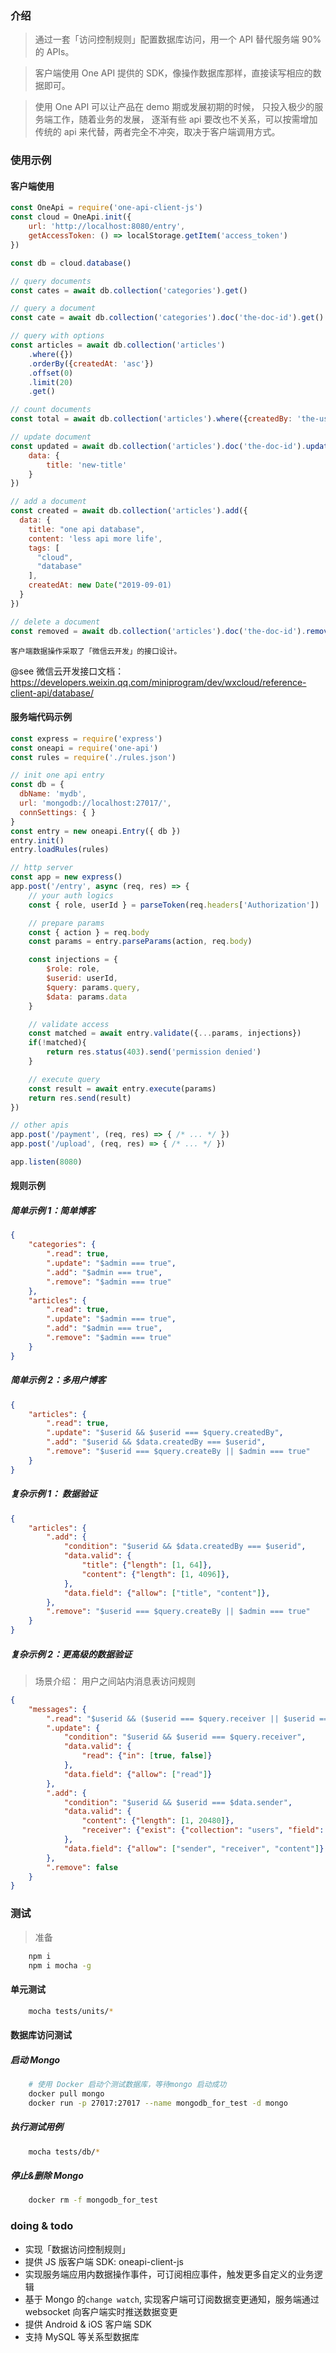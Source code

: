 
### 介绍

> 通过一套「访问控制规则」配置数据库访问，用一个 API 替代服务端 90% 的 APIs。

> 客户端使用 One API 提供的 SDK，像操作数据库那样，直接读写相应的数据即可。

> 使用 One API 可以让产品在 demo 期或发展初期的时候， 只投入极少的服务端工作，随着业务的发展， 逐渐有些 api 要改也不关系，可以按需增加传统的 api 来代替，两者完全不冲突，取决于客户端调用方式。

### 使用示例

#### 客户端使用

```js
const OneApi = require('one-api-client-js')
const cloud = OneApi.init({
    url: 'http://localhost:8080/entry',
    getAccessToken: () => localStorage.getItem('access_token')
})

const db = cloud.database()

// query documents
const cates = await db.collection('categories').get()

// query a document
const cate = await db.collection('categories').doc('the-doc-id').get()

// query with options
const articles = await db.collection('articles')
    .where({})
    .orderBy({createdAt: 'asc'})
    .offset(0)
    .limit(20)
    .get()

// count documents
const total = await db.collection('articles').where({createdBy: 'the-user-id'}).count()

// update document
const updated = await db.collection('articles').doc('the-doc-id').update({
    data: {
        title: 'new-title'
    }
})

// add a document
const created = await db.collection('articles').add({
  data: {
    title: "one api database",
    content: 'less api more life',
    tags: [
      "cloud",
      "database"
    ],
    createdAt: new Date("2019-09-01)
  }
})

// delete a document
const removed = await db.collection('articles').doc('the-doc-id').remove()
```

    客户端数据操作采取了「微信云开发」的接口设计。

@see 微信云开发接口文档： https://developers.weixin.qq.com/miniprogram/dev/wxcloud/reference-client-api/database/

#### 服务端代码示例

```js
const express = require('express')
const oneapi = require('one-api')
const rules = require('./rules.json')

// init one api entry
const db = {
  dbName: 'mydb',
  url: 'mongodb://localhost:27017/',
  connSettings: { }
}
const entry = new oneapi.Entry({ db })
entry.init()
entry.loadRules(rules)

// http server
const app = new express()
app.post('/entry', async (req, res) => {
    // your auth logics
    const { role, userId } = parseToken(req.headers['Authorization'])

    // prepare params
    const { action } = req.body
    const params = entry.parseParams(action, req.body)

    const injections = {
        $role: role,
        $userid: userId,
        $query: params.query,
        $data: params.data
    }

    // validate access
    const matched = await entry.validate({...params, injections})
    if(!matched){
        return res.status(403).send('permission denied')
    }

    // execute query
    const result = await entry.execute(params)
    return res.send(result)
})

// other apis
app.post('/payment', (req, res) => { /* ... */ })
app.post('/upload', (req, res) => { /* ... */ })

app.listen(8080)
```

#### 规则示例

##### 简单示例 1：简单博客

```json
{
    "categories": {
        ".read": true,
        ".update": "$admin === true",
        ".add": "$admin === true",
        ".remove": "$admin === true"
    },
    "articles": {
        ".read": true,
        ".update": "$admin === true",
        ".add": "$admin === true",
        ".remove": "$admin === true"
    }
}
```

##### 简单示例 2：多用户博客

```json
{
    "articles": {
        ".read": true,
        ".update": "$userid && $userid === $query.createdBy",
        ".add": "$userid && $data.createdBy === $userid",
        ".remove": "$userid === $query.createBy || $admin === true"
    }
}
```

##### 复杂示例 1： 数据验证

```json
{
    "articles": {
        ".add": {
            "condition": "$userid && $data.createdBy === $userid",
            "data.valid": {
                "title": {"length": [1, 64]},
                "content": {"length": [1, 4096]},
            },
            "data.field": {"allow": ["title", "content"]},
        },
        ".remove": "$userid === $query.createBy || $admin === true"
    }
}
```

##### 复杂示例 2：更高级的数据验证

> 场景介绍： 用户之间站内消息表访问规则

```json
{
    "messages": {
        ".read": "$userid && ($userid === $query.receiver || $userid === $query.sender)",
        ".update": {
            "condition": "$userid && $userid === $query.receiver",
            "data.valid": {
                "read": {"in": [true, false]}
            },
            "data.field": {"allow": ["read"]}
        },
        ".add": {
            "condition": "$userid && $userid === $data.sender",
            "data.valid": {
                "content": {"length": [1, 20480]},
                "receiver": {"exist": {"collection": "users", "field": "_id"}}
            },
            "data.field": {"allow": ["sender", "receiver", "content"]}
        },
        ".remove": false
    }
}
```

### 测试

> 准备

```sh
    npm i
    npm i mocha -g
```

#### 单元测试

```sh
    mocha tests/units/*
```

#### 数据库访问测试

##### 启动 Mongo

```sh
    # 使用 Docker 启动个测试数据库，等待mongo 启动成功
    docker pull mongo
    docker run -p 27017:27017 --name mongodb_for_test -d mongo
```

##### 执行测试用例

```sh
    mocha tests/db/*
```

##### 停止&删除 Mongo

```sh
    docker rm -f mongodb_for_test
```

### doing & todo

- 实现「数据访问控制规则」
- 提供 JS 版客户端 SDK: oneapi-client-js
- 实现服务端应用内数据操作事件，可订阅相应事件，触发更多自定义的业务逻辑
- 基于 Mongo 的`change watch`, 实现客户端可订阅数据变更通知，服务端通过 websocket 向客户端实时推送数据变更
- 提供 Android & iOS 客户端 SDK
- 支持 MySQL 等关系型数据库
